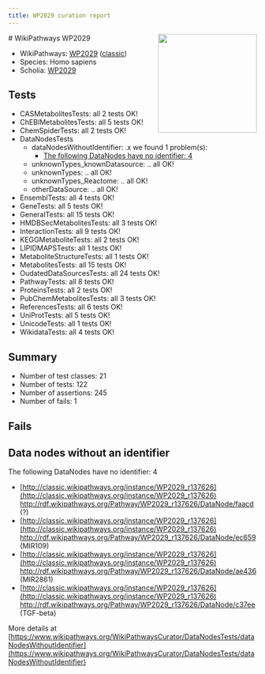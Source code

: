 ```yaml
---
title: WP2029 curation report
---
```


<img style="float: right; width: 200px" src="https://upload.wikimedia.org/wikipedia/commons/thumb/8/83/Wplogo_with_text_500.png/640px-Wplogo_with_text_500.png" />
# WikiPathways WP2029

* WikiPathways: [WP2029](https://wikipathways.org/pathways/WP2029) ([classic](https://classic.wikipathways.org/instance/WP2029))
* Species: Homo sapiens
* Scholia: [WP2029](https://scholia.toolforge.org/wikipathways/WP2029)
## Tests
* CASMetabolitesTests: all 2 tests OK!
* ChEBIMetabolitesTests: all 5 tests OK!
* ChemSpiderTests: all 2 tests OK!
* DataNodesTests
    * dataNodesWithoutIdentifier: .x we found 1 problem(s):
        * [The following DataNodes have no identifier: 4](#d2d32fa3)
    * unknownTypes_knownDatasource: .. all OK!
    * unknownTypes: .. all OK!
    * unknownTypes_Reactome: .. all OK!
    * otherDataSource: .. all OK!
* EnsemblTests: all 4 tests OK!
* GeneTests: all 5 tests OK!
* GeneralTests: all 15 tests OK!
* HMDBSecMetabolitesTests: all 3 tests OK!
* InteractionTests: all 9 tests OK!
* KEGGMetaboliteTests: all 2 tests OK!
* LIPIDMAPSTests: all 1 tests OK!
* MetaboliteStructureTests: all 1 tests OK!
* MetabolitesTests: all 15 tests OK!
* OudatedDataSourcesTests: all 24 tests OK!
* PathwayTests: all 8 tests OK!
* ProteinsTests: all 2 tests OK!
* PubChemMetabolitesTests: all 3 tests OK!
* ReferencesTests: all 6 tests OK!
* UniProtTests: all 5 tests OK!
* UnicodeTests: all 1 tests OK!
* WikidataTests: all 4 tests OK!


## Summary

* Number of test classes: 21
* Number of tests: 122
* Number of assertions: 245
* Number of fails: 1

## Fails

<a name="d2d32fa3" />

## Data nodes without an identifier

The following DataNodes have no identifier: 4

* [http://classic.wikipathways.org/instance/WP2029_r137626](http://classic.wikipathways.org/instance/WP2029_r137626) http://rdf.wikipathways.org/Pathway/WP2029_r137626/DataNode/faacd (?)
* [http://classic.wikipathways.org/instance/WP2029_r137626](http://classic.wikipathways.org/instance/WP2029_r137626) http://rdf.wikipathways.org/Pathway/WP2029_r137626/DataNode/ec659 (MIR109)
* [http://classic.wikipathways.org/instance/WP2029_r137626](http://classic.wikipathways.org/instance/WP2029_r137626) http://rdf.wikipathways.org/Pathway/WP2029_r137626/DataNode/ae436 (MIR2861)
* [http://classic.wikipathways.org/instance/WP2029_r137626](http://classic.wikipathways.org/instance/WP2029_r137626) http://rdf.wikipathways.org/Pathway/WP2029_r137626/DataNode/c37ee (TGF-beta)


More details at [https://www.wikipathways.org/WikiPathwaysCurator/DataNodesTests/dataNodesWithoutIdentifier](https://www.wikipathways.org/WikiPathwaysCurator/DataNodesTests/dataNodesWithoutIdentifier)

